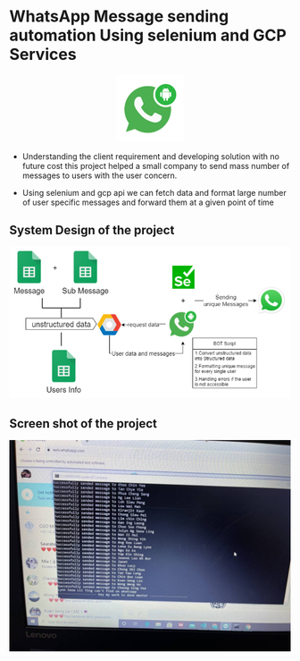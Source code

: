 # WhatsApp Message sending automation Using selenium and GCP Services

<p align="center"><img width="120px" src="./image/logo.png" /></p>


* Understanding the client requirement and developing solution with no future cost this project helped a small company to send mass number of messages to users with the user concern.

* Using selenium and gcp api we can fetch data and format large number of user specific messages and forward them at a given point of time


## System Design of the project
![System Design](./image/systemDesign.png)

## Screen shot of the project
![Screen shot](./image/ss.jpg)

